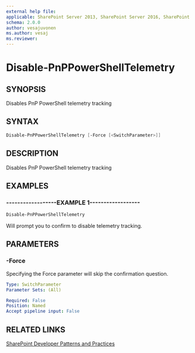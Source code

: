 ```yaml
---
external help file:
applicable: SharePoint Server 2013, SharePoint Server 2016, SharePoint Online
schema: 2.0.0
author: vesajuvonen
ms.author: vesaj
ms.reviewer:
---
```

# Disable-PnPPowerShellTelemetry

## SYNOPSIS
Disables PnP PowerShell telemetry tracking

## SYNTAX 

```powershell
Disable-PnPPowerShellTelemetry [-Force [<SwitchParameter>]]
```

## DESCRIPTION
Disables PnP PowerShell telemetry tracking

## EXAMPLES

### ------------------EXAMPLE 1------------------
```powershell
Disable-PnPPowerShellTelemetry
```

Will prompt you to confirm to disable telemetry tracking.

## PARAMETERS

### -Force
Specifying the Force parameter will skip the confirmation question.

```yaml
Type: SwitchParameter
Parameter Sets: (All)

Required: False
Position: Named
Accept pipeline input: False
```

## RELATED LINKS

[SharePoint Developer Patterns and Practices](http://aka.ms/sppnp)
